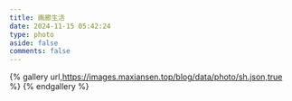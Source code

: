 ```yaml
---
title: 画廊生活
date: 2024-11-15 05:42:24
type: photo
aside: false
comments: false
---
```


{% gallery url,https://images.maxiansen.top/blog/data/photo/sh.json,true %}
{% endgallery %}